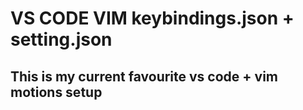 # VS CODE VIM keybindings.json + setting.json

## This is my current favourite vs code + vim motions setup

